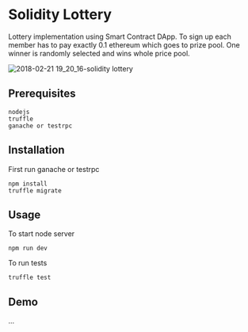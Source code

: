 # Solidity Lottery
Lottery implementation using Smart Contract DApp. To sign up each member has to pay exactly 0.1 ethereum which goes to prize pool. One winner is randomly selected and wins whole price pool.

![2018-02-21 19_20_16-solidity lottery](https://user-images.githubusercontent.com/16186344/36477596-b8e85670-173c-11e8-9b6f-9070989b4cf5.png)

## Prerequisites
```
nodejs
truffle
ganache or testrpc
```

## Installation
First run ganache or testrpc
```
npm install
truffle migrate
```

## Usage
To start node server
```
npm run dev
```

To run tests
```
truffle test
```

## Demo
...
